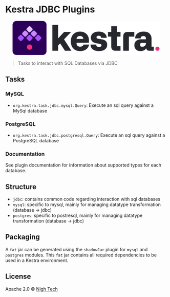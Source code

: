 # Kestra JDBC Plugins

<p align="center">
  <img width="460" src="https://github.com/kestra-io/kestra/raw/master/ui/src/assets/logo.svg?sanitize=true"  alt="Kestra workflow orchestrator" />
</p>

> Tasks to interact with SQL Databases via JDBC

## Tasks 

### MySQL
* `org.kestra.task.jdbc.mysql.Query`: Execute an sql query against a MySql database

### PostgreSQL
* `org.kestra.task.jdbc.postgresql.Query`: Execute an sql query against a PostgreSQL database

### Documentation

See plugin documentation for information about supported types for each database.

## Structure
* `jdbc`: contains common code regarding interaction with sql databases
* `mysql`: specific to mysql, mainly for managing datatype transformation (database -> jdbc)
* `postgres`: specific to postresql, mainly for managing datatype transformation (database -> jdbc)

## Packaging

A `fat` jar can be generated using the `shadowJar` plugin for `mysql` and `postgres` modules.
This `fat` jar contains all required dependencies to be used in a Kestra environment.

## License
Apache 2.0 © [Nigh Tech](https://nigh.tech)
